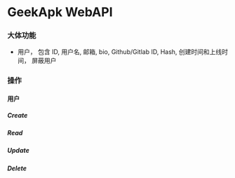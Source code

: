 # GeekApk WebAPI

### 大体功能
+ 用户， 包含 ID, 用户名, 邮箱, bio, Github/Gitlab ID, Hash, 创建时间和上线时间， 屏蔽用户

### 操作
#### 用户
##### Create
##### Read
##### Update
##### Delete
